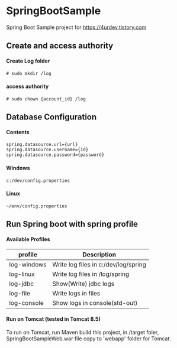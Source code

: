 # SpringBootSample
Spring Boot Sample project for https://4urdev.tistory.com


## Create and access authority

#### Create Log folder
```
# sudo mkdir /log
```
#### access authority
```
# sudo chown {account_id} /log
```



## Database Configuration

#### Contents

```
spring.datasource.url={url}
spring.datasource.username={id}
spring.datasource.password={password}
```

#### Windows
```
c:/dev/config.properties
```
#### Linux
```
~/env/config.properties
```



## Run Spring boot with spring profile

#### Available Profiles
profile | Description
--------|-------------
log-windows | Write log files in c:/dev/log/spring
log-linux | Write log files in /log/spring
log-jdbc | Show(Write) jdbc logs
log-file | Write logs in files
log-console | Show logs in console(std-out)

#### Run on Tomcat (tested in Tomcat 8.5)

To run on Tomcat, run Maven build this project, in /target foler, SpringBootSampleWeb.war file copy to 'webapp' folder for Tomcat.
